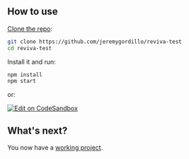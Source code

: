 ## How to use

[Clone the repo](https://github.com/jeremygordillo/reviva-test):

<!-- #default-branch-switch -->

```sh
git clone https://github.com/jeremygordillo/reviva-test
cd reviva-test
```

Install it and run:

```sh
npm install
npm start
```

or:

<!-- #default-branch-switch -->

[![Edit on CodeSandbox](https://codesandbox.io/static/img/play-codesandbox.svg)](https://codesandbox.io/s/reviva-test-03uv0)

## What's next?

<!-- #default-branch-switch -->

You now have a [working project](http://localhost:3000/).
